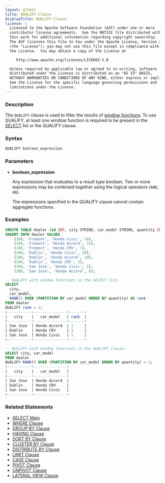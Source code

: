 ```yaml
---
layout: global
title: QUALIFY Clause
displayTitle: QUALIFY Clause
license: |
  Licensed to the Apache Software Foundation (ASF) under one or more
  contributor license agreements.  See the NOTICE file distributed with
  this work for additional information regarding copyright ownership.
  The ASF licenses this file to You under the Apache License, Version 2.0
  (the "License"); you may not use this file except in compliance with
  the License.  You may obtain a copy of the License at

     http://www.apache.org/licenses/LICENSE-2.0

  Unless required by applicable law or agreed to in writing, software
  distributed under the License is distributed on an "AS IS" BASIS,
  WITHOUT WARRANTIES OR CONDITIONS OF ANY KIND, either express or implied.
  See the License for the specific language governing permissions and
  limitations under the License.
---
```


### Description

The `QUALIFY` clause is used to filter the results of [window functions](sql-ref-syntax-qry-select-window.md).
To use QUALIFY, at least one window function is required to be present in the [SELECT](sql-ref-syntax-qry-select.html) list or the QUALIFY clause.

### Syntax

```sql
QUALIFY boolean_expression
```

### Parameters

* **boolean_expression**

    Any expression that evaluates to a result type boolean. Two or more expressions may be combined
    together using the logical operators (`AND`, `OR`).

    The expressions specified in the QUALIFY clause cannot contain aggregate functions.

### Examples

```sql
CREATE TABLE dealer (id INT, city STRING, car_model STRING, quantity INT);
INSERT INTO dealer VALUES
    (100, 'Fremont', 'Honda Civic', 10),
    (100, 'Fremont', 'Honda Accord', 15),
    (100, 'Fremont', 'Honda CRV', 7),
    (200, 'Dublin', 'Honda Civic', 20),
    (200, 'Dublin', 'Honda Accord', 10),
    (200, 'Dublin', 'Honda CRV', 3),
    (300, 'San Jose', 'Honda Civic', 5),
    (300, 'San Jose', 'Honda Accord', 8);

-- QUALIFY with window functions in the SELECT list.
SELECT
  city,
  car_model,
  RANK() OVER (PARTITION BY car_model ORDER BY quantity) AS rank
FROM dealer
QUALIFY rank = 1;
+-----------+---------------+-------+
|   city    |   car_model   | rank  |
+-----------+---------------+-------+
| San Jose  | Honda Accord  | 1     |
| Dublin    | Honda CRV     | 1     |
| San Jose  | Honda Civic   | 1     |
+-----------+---------------+-------+

-- QUALIFY with window functions in the QUALIFY clause.
SELECT city, car_model
FROM dealer
QUALIFY RANK() OVER (PARTITION BY car_model ORDER BY quantity) = 1;
+-----------+---------------+
|   city    |   car_model   |
+-----------+---------------+
| San Jose  | Honda Accord  |
| Dublin    | Honda CRV     |
| San Jose  | Honda Civic   |
+-----------+---------------+
```

### Related Statements

* [SELECT Main](sql-ref-syntax-qry-select.html)
* [WHERE Clause](sql-ref-syntax-qry-select-where.html)
* [GROUP BY Clause](sql-ref-syntax-qry-select-groupby.html)
* [HAVING Clause](sql-ref-syntax-qry-select-having.html)
* [SORT BY Clause](sql-ref-syntax-qry-select-sortby.html)
* [CLUSTER BY Clause](sql-ref-syntax-qry-select-clusterby.html)
* [DISTRIBUTE BY Clause](sql-ref-syntax-qry-select-distribute-by.html)
* [LIMIT Clause](sql-ref-syntax-qry-select-limit.html)
* [CASE Clause](sql-ref-syntax-qry-select-case.html)
* [PIVOT Clause](sql-ref-syntax-qry-select-pivot.html)
* [UNPIVOT Clause](sql-ref-syntax-qry-select-unpivot.html)
* [LATERAL VIEW Clause](sql-ref-syntax-qry-select-lateral-view.html)
